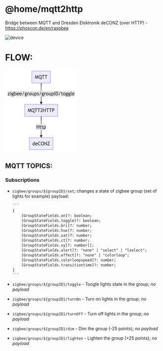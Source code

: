 # @home/mqtt2http

Bridge between MQTT and Dresden Elektronik deCONZ (over HTTP) - https://phoscon.de/en/raspbee

![device](https://raw.githubusercontent.com/mariusz-kabala/home-automation/master/packages/mqtt2http/docs/zigbee.png)

# FLOW:

![flow](https://raw.githubusercontent.com/mariusz-kabala/home-automation/master/packages/mqtt2http/docs/flow.png)

## MQTT TOPICS:

### Subscriptions

- `zigbee/groups/${groupID}/set`; changes a state of zigbee group (set of lights for example)
  payload:

      ```
      {
          [GroupStateFields.on]?: boolean;
          [GroupStateFields.toggle]?: boolean;
          [GroupStateFields.bri]?: number;
          [GroupStateFields.hue]?: number;
          [GroupStateFields.sat]?: number;
          [GroupStateFields.ct]?: number;
          [GroupStateFields.xy]?: number[];
          [GroupStateFields.alert]?: "none" | "select" | "lselect";
          [GroupStateFields.effect]?: "none" | "colorloop";
          [GroupStateFields.colorloopspeed]?: number;
          [GroupStateFields.transitiontime]?: number;
      }
      ```

- `zigbee/groups/${groupID}/toggle` - Toogle lights state in the group; _no payload_
- `zigbee/groups/${groupID}/turnOn` - Turn on lights in the group; _no payload_
- `zigbee/groups/${groupID}/turnOff` - Turn off lights in the group; _no payload_
- `zigbee/groups/${groupID}/dim` - Dim the group (-25 points); _no payload_
- `zigbee/groups/${groupID}/lighten` - Lighten the group (+25 points); _no payload_

